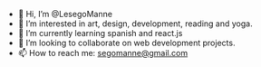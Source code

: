 - 👋 Hi, I’m @LesegoManne
- 👀 I’m interested in art, design, development, reading and yoga.
- 🌱 I’m currently learning spanish and react.js
- 💞️ I’m looking to collaborate on web development projects.
- 📫 How to reach me: segomanne@gmail.com

<!---
LesegoManne/LesegoManne is a ✨ special ✨ repository because its `README.md` (this file) appears on your GitHub profile.
You can click the Preview link to take a look at your changes.
--->
